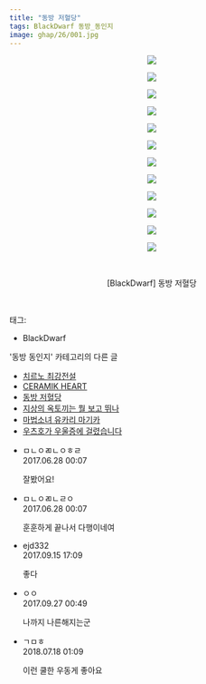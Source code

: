 ```yaml
---
title: "동방 저혈당"
tags: BlackDwarf 동방_동인지
image: ghap/26/001.jpg
---
```

<div class="article">
<p style="text-align: center; clear: none; float: none;"><img src="{{ site.nasurl }}/ghap/26/001.jpg"/></p>
<p style="text-align: center; clear: none; float: none;"><img src="{{ site.nasurl }}/ghap/26/002.jpg"/></p>
<p style="text-align: center; clear: none; float: none;"><img src="{{ site.nasurl }}/ghap/26/003.jpg"/></p>
<p style="text-align: center; clear: none; float: none;"><img src="{{ site.nasurl }}/ghap/26/004.jpg"/></p>
<p style="text-align: center; clear: none; float: none;"><img src="{{ site.nasurl }}/ghap/26/005.jpg"/></p>
<p style="text-align: center; clear: none; float: none;"><img src="{{ site.nasurl }}/ghap/26/006.jpg"/></p>
<p style="text-align: center; clear: none; float: none;"><img src="{{ site.nasurl }}/ghap/26/007.jpg"/></p>
<p style="text-align: center; clear: none; float: none;"><img src="{{ site.nasurl }}/ghap/26/008.jpg"/></p>
<p style="text-align: center; clear: none; float: none;"><img src="{{ site.nasurl }}/ghap/26/009.jpg"/></p>
<p style="text-align: center; clear: none; float: none;"><img src="{{ site.nasurl }}/ghap/26/010.jpg"/></p>
<p style="text-align: center; clear: none; float: none;"><img src="{{ site.nasurl }}/ghap/26/011.jpg"/></p>
<p style="text-align: center; clear: none; float: none;"><img src="{{ site.nasurl }}/ghap/26/012.jpg"/></p>
<p style="text-align: center; clear: none; float: none;"><br/></p>
<p style="text-align: center; clear: none; float: none;">[BlackDwarf] 동방 저혈당</p>
<p><br/></p>
</div><div class="tagTrail">
<p>태그: </p>
<ul>
<li>BlackDwarf</li>
</ul>
</div><div class="another">
<p>'동방 동인지' 카테고리의 다른 글</p>
<ul>
<li><a href="/2016-06-16-ghap_28">치르노 최강전설</a></li>
<li><a href="/2016-06-16-ghap_27">CERAMIK HEART</a></li>
<li><a href="/2016-06-16-ghap_26">동방 저혈당</a></li>
<li><a href="/2016-06-16-ghap_25">지상의 옥토끼는 뭘 보고 뛰나</a></li>
<li><a href="/2016-06-16-ghap_24">마법소녀 유카리 마기카</a></li>
<li><a href="/2016-06-16-ghap_23">우츠호가 우울증에 걸렸습니다</a></li>
</ul>
</div><div class="cb_module cb_fluid">
<div class="cb_wrt cb_profile">
<div class="comment">
<ul>
<li class="cb_thumb_off" id="comment15023940">
<div class="cb_comment_area">
<div class="cb_info_area">
<div class="cb_section">
<span class="cb_nick_name">ㅁㄴㅇㄻㄴㅇㅎㄹ</span>
</div>
<div class="cb_section">
<span class="cb_date">2017.06.28 00:07 </span>
</div>
</div>
<div class="cb_dsc_comment">
<p class="cb_dsc">
											잘봤어요!
										</p>
</div>
</div></li>
<li class="cb_thumb_off" id="comment15023941">
<div class="cb_comment_area">
<div class="cb_info_area">
<div class="cb_section">
<span class="cb_nick_name">ㅁㄴㅇㄻㄴㄹㅇ</span>
</div>
<div class="cb_section">
<span class="cb_date">2017.06.28 00:07 </span>
</div>
</div>
<div class="cb_dsc_comment">
<p class="cb_dsc">
											훈훈하게 끝나서 다행이네여
										</p>
</div>
</div></li>
<li class="cb_thumb_off" id="comment15083656">
<div class="cb_comment_area">
<div class="cb_info_area">
<div class="cb_section">
<span class="cb_nick_name">ejd332</span>
</div>
<div class="cb_section">
<span class="cb_date">2017.09.15 17:09 </span>
</div>
</div>
<div class="cb_dsc_comment">
<p class="cb_dsc">
											좋다
										</p>
</div>
</div></li>
<li class="cb_thumb_off" id="comment15091255">
<div class="cb_comment_area">
<div class="cb_info_area">
<div class="cb_section">
<span class="cb_nick_name">ㅇㅇ</span>
</div>
<div class="cb_section">
<span class="cb_date">2017.09.27 00:49 </span>
</div>
</div>
<div class="cb_dsc_comment">
<p class="cb_dsc">
											나까지 나른해지는군
										</p>
</div>
</div></li>
<li class="cb_thumb_off" id="comment15288998">
<div class="cb_comment_area">
<div class="cb_info_area">
<div class="cb_section">
<span class="cb_nick_name">ㄱㅁㅎ</span>
</div>
<div class="cb_section">
<span class="cb_date">2018.07.18 01:09 </span>
</div>
</div>
<div class="cb_dsc_comment">
<p class="cb_dsc">
											이런 쿨한 우동게 좋아요
										</p>
</div>
</div></li>
</ul>
</div>
</div><!-- commentList close -->
</div>